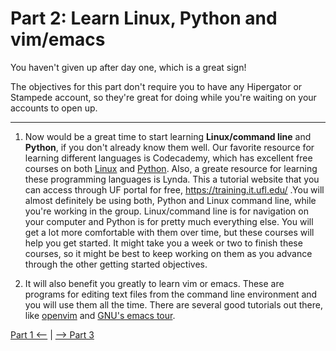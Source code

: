 # Part 2: Learn Linux, Python and vim/emacs

You haven't given up after day one, which is a great sign!

The objectives for this part don't require you to have any Hipergator or Stampede account,
so they're great for doing while you're waiting on your accounts to open up.

----------

1. Now would be a great time to start learning **Linux/command line** and **Python**,
if you don't already know them well. Our favorite resource for learning different
languages is Codecademy, which has excellent free courses on both
[Linux](https://www.codecademy.com/learn/learn-the-command-line) and
[Python](https://www.codecademy.com/learn/python). Also, a greate resource for
learning these programming languages is Lynda. This a tutorial website that you can
access through UF portal for free, https://training.it.ufl.edu/ .You will almost
definitely be using both, Python and Linux command line, while you're working in the group.
Linux/command line is for navigation on your computer and Python is for pretty much everything
else. You will get a lot more comfortable with them over time, but these courses will
help you get started.
It might take you a week or two to finish these courses, so it might be best to keep working
on them as you advance through the other getting started objectives.

2. It will also benefit you greatly to learn vim or emacs. These are programs for editing
text files from the command line environment and you will use them all the time. There
are several good tutorials out there, like [openvim](https://openvim.com) and
[GNU's emacs tour](https://www.gnu.org/software/emacs/tour/).

[Part 1 <--](https://ashtonmv.github.io/Part_1.html) | [--> Part 3](https://ashtonmv.github.io/Part_3.html)
